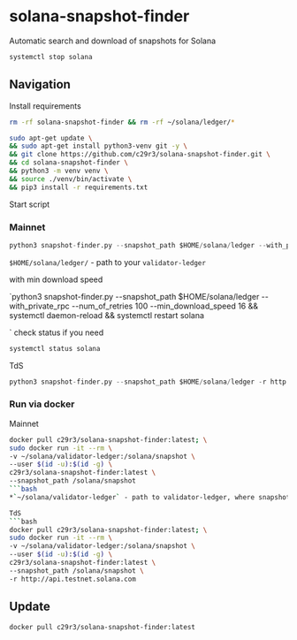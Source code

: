 # solana-snapshot-finder
Automatic search and download of snapshots for Solana  
```bash
systemctl stop solana
```

## Navigation  

  
Install requirements  
```bash
rm -rf solana-snapshot-finder && rm -rf ~/solana/ledger/*

sudo apt-get update \
&& sudo apt-get install python3-venv git -y \
&& git clone https://github.com/c29r3/solana-snapshot-finder.git \
&& cd solana-snapshot-finder \
&& python3 -m venv venv \
&& source ./venv/bin/activate \
&& pip3 install -r requirements.txt
```

Start script  
### Mainnet  

```python
python3 snapshot-finder.py --snapshot_path $HOME/solana/ledger --with_private_rpc --num_of_retries 100 && systemctl daemon-reload && systemctl restart solana
``` 
`$HOME/solana/ledger/` - path to your `validator-ledger`

with min download speed

`python3 snapshot-finder.py --snapshot_path $HOME/solana/ledger --with_private_rpc --num_of_retries 100 --min_download_speed 16 && systemctl daemon-reload && systemctl restart solana

`
check status if you need

```bash
systemctl status solana
```

TdS  
```python
python3 snapshot-finder.py --snapshot_path $HOME/solana/ledger -r http://api.testnet.solana.com && systemctl daemon-reload && systemctl restart solana

``` 

### Run via docker  
Mainnet  
```bash
docker pull c29r3/solana-snapshot-finder:latest; \
sudo docker run -it --rm \
-v ~/solana/validator-ledger:/solana/snapshot \
--user $(id -u):$(id -g) \
c29r3/solana-snapshot-finder:latest \
--snapshot_path /solana/snapshot
```bash
*`~/solana/validator-ledger` - path to validator-ledger, where snapshots stored*

TdS  
```bash
docker pull c29r3/solana-snapshot-finder:latest; \
sudo docker run -it --rm \
-v ~/solana/validator-ledger:/solana/snapshot \
--user $(id -u):$(id -g) \
c29r3/solana-snapshot-finder:latest \
--snapshot_path /solana/snapshot \
-r http://api.testnet.solana.com
```

## Update  
`docker pull c29r3/solana-snapshot-finder:latest`
